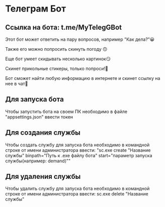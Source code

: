 # Телеграм Бот 
## Ссылка на бота: t.me/MyTelegGBot
Этот бот может ответить на пару вопросов, например "Как дела?"😀

Также его можно попросить скинуть погоду 🙃

Еще бот умеет скидывать несколько картинок😏

Скинет прикольные стикеры, только попроси!🤗

Бот сможет найти любую информацию в интернете и скинет ссылку на нее в чат🤖

## Для запуска бота
Чтобы запустить бота на своем ПК необходимо в файле "appsettings.json" ввести токен

## Для создания службы
Чтобы создать службу для запуска бота необходимо в командной строке от имени администратора ввести: "sc.exe create "Название службы" binpath="Путь к .exe файлу бота" start="параметр запуска службы(например: demand)""

## Для удаления службы
Чтобы удалить службу для запуска бота необходимо в командной строке от имени администратора ввести: sc.exe delete "Название службы"